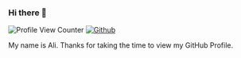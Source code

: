 ### Hi there 👋

![Profile View Counter](https://komarev.com/ghpvc/?username=armawwnn)
[![Github](https://img.shields.io/github/followers/armawwnn?label=Follow&style=social)](https://github.com/armawwnn)


<div size='20px'> My name is Ali. Thanks for taking the time to view my GitHub Profile. 
</div>
